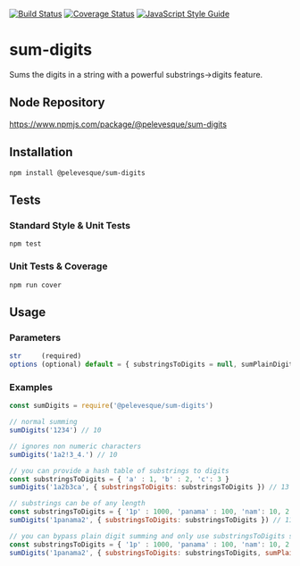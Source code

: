 [![Build Status](https://travis-ci.org/pelevesque/sum-digits.svg?branch=master)](https://travis-ci.org/pelevesque/sum-digits)
[![Coverage Status](https://coveralls.io/repos/github/pelevesque/sum-digits/badge.svg?branch=master)](https://coveralls.io/github/pelevesque/sum-digits?branch=master)
[![JavaScript Style Guide](https://img.shields.io/badge/code_style-standard-brightgreen.svg)](https://standardjs.com)

# sum-digits

Sums the digits in a string with a powerful substrings->digits feature.

## Node Repository

https://www.npmjs.com/package/@pelevesque/sum-digits

## Installation

`npm install @pelevesque/sum-digits`

## Tests

### Standard Style & Unit Tests

`npm test`

### Unit Tests & Coverage

`npm run cover`

## Usage

### Parameters

```js
str     (required)
options (optional) default = { substringsToDigits = null, sumPlainDigits = true }
```

### Examples

```js
const sumDigits = require('@pelevesque/sum-digits')
```

```js
// normal summing
sumDigits('1234') // 10
```

```js
// ignores non numeric characters
sumDigits('1a2!3_4.') // 10
```

```js
// you can provide a hash table of substrings to digits
const substringsToDigits = { 'a' : 1, 'b' : 2, 'c': 3 }
sumDigits('1a2b3ca', { substringsToDigits: substringsToDigits }) // 13
```

```js
// substrings can be of any length
const substringsToDigits = { '1p' : 1000, 'panama' : 100, 'nam': 10, 2: 1 }
sumDigits('1panama2', { substringsToDigits: substringsToDigits }) // 1114
```

```js
// you can bypass plain digit summing and only use substringsToDigits summing
const substringsToDigits = { '1p' : 1000, 'panama' : 100, 'nam': 10, 2: 1 }
sumDigits('1panama2', { substringsToDigits: substringsToDigits, sumPlainDigits: false}) // 1111
```
